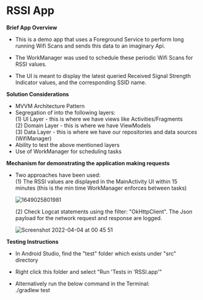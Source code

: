 # RSSI App

**Brief App Overview** <br/>
- This is a demo app that uses a Foreground Service to perform long running Wifi Scans
and sends this data to an imaginary Api. <br/>

- The WorkManager was used to schedule these periodic Wifi Scans for RSSI values. <br/>

- The UI is meant to display the latest queried Received Signal Strength Indicator values, and the corresponding SSID name. <br/>

**Solution Considerations**<br/>
- MVVM Architecture Pattern<br/>
- Segregation of into the following layers:<br/>
  (1) UI Layer - this is where we have views like Activities/Fragments <br/>
  (2) Domain Layer - this is where we have ViewModels <br/>
  (3) Data Layer - this is where we have our repositories and data sources (WifiManager)<br/>
- Ability to test the above mentioned layers<br/>
- Use of WorkManager for scheduling tasks<br/>

**Mechanism for demonstrating the application making requests** <br/>
- Two approaches have been used:<br/>
  (1) The RSSI values are displayed in the MainActivity UI within 15 minutes (this is the min time WorkManager enforces between tasks) <br/>
  
  ![1649025801981](https://user-images.githubusercontent.com/1165257/161452246-215deeeb-ec61-47cc-8380-7abecfaea811.jpeg)
  
  (2) Check Logcat statements using the filter: "OkHttpClient". The Json payload for the network request and response are logged.<br/>
  
  ![Screenshot 2022-04-04 at 00 45 51](https://user-images.githubusercontent.com/1165257/161452267-1e3c8df9-8256-44c1-aa2c-2ecb768a4532.png)

**Testing Instructions** <br/>

- In Android Studio, find the "test" folder which exists under "src" directory <br/>
- Right click this folder and select "Run 'Tests in 'RSSI.app'" <br/>

- Alternatively run the below command in the Terminal: <br/>
  ./gradlew test <br/>
